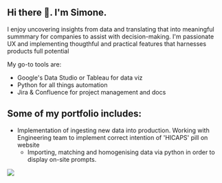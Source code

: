 ## Hi there 👋. I'm Simone.

I enjoy uncovering insights from data and translating that into meaningful summmary for companies to assist with decision-making.
I'm passionate UX and implementing thougthful and practical features that harnesses products full potential

My go-to tools are:
* Google's Data Studio or Tableau for data viz
* Python for all things automation
* Jira & Confluence for project management and docs

## Some of my portfolio includes:
* Implementation of ingesting new data into production. Working with Engineering team to implement correct intention of 'HICAPS' pill on website
  * Importing, matching and homogenising data via python in order to display on-site prompts.

![](https://i.ibb.co/4jb6SBP/ezgif-1-6068fc8a9a.gif)

